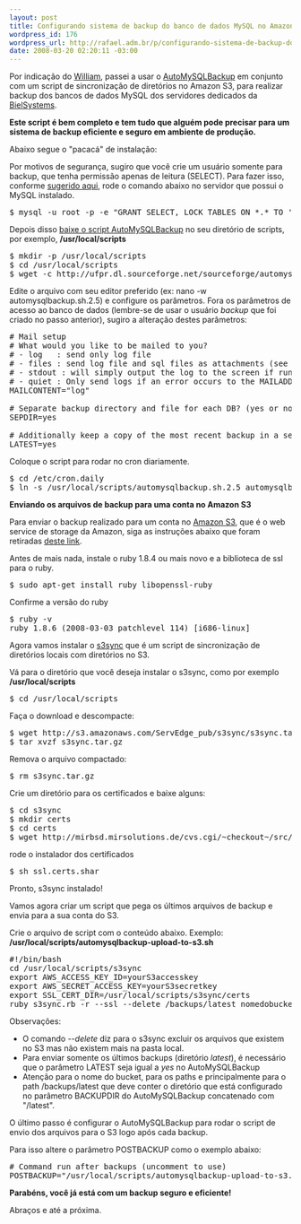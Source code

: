 ```yaml
--- 
layout: post
title: Configurando sistema de backup do banco de dados MySQL no Amazon S3 em 10 minutos
wordpress_id: 176
wordpress_url: http://rafael.adm.br/p/configurando-sistema-de-backup-do-banco-de-dados-mysql-no-amazon-s3-em-10-minutos/
date: 2008-03-20 02:20:11 -03:00
---
```

Por indicação do <a href="http://williamaraujo.eng.br/">William</a>, passei a usar o <a href="http://sourceforge.net/projects/automysqlbackup/">AutoMySQLBackup</a> em conjunto com um script de sincronização de diretórios no Amazon S3, para realizar backup dos bancos de dados MySQL dos servidores dedicados da <a href="http://bielsystems.com.br">BielSystems</a>.

<strong>Este script é bem completo e tem tudo que alguém pode precisar para um sistema de backup eficiente e seguro em ambiente de produção.</strong>

Abaixo segue o "pacacá" de instalação:

Por motivos de segurança, sugiro que você crie um usuário somente para backup, que tenha permissão apenas de leitura (SELECT). Para fazer isso, conforme <a href="http://gentoo-wiki.com/HOWTO_Backup_MySQL">sugerido aqui</a>, rode o comando abaixo no servidor que possui o MySQL instalado.
<pre lang="bash">$ mysql -u root -p -e "GRANT SELECT, LOCK TABLES ON *.* TO 'backup'@'localhost' IDENTIFIED BY 'escolha-uma-senha';"</pre>
Depois disso  <a href="http://sourceforge.net/project/showfiles.php?group_id=101066">baixe o script AutoMySQLBackup</a> no seu diretório de scripts, por exemplo, <strong>/usr/local/scripts</strong>
<pre lang="bash">$ mkdir -p /usr/local/scripts
$ cd /usr/local/scripts
$ wget -c http://ufpr.dl.sourceforge.net/sourceforge/automysqlbackup/automysqlbackup.sh.2.5</pre>
Edite o arquivo com seu editor preferido (ex: nano -w automysqlbackup.sh.2.5) e configure os parâmetros. Fora os parâmetros de acesso ao banco de dados (lembre-se de usar o usuário <em>backup</em> que foi criado no passo anterior), sugiro a alteração destes parâmetros:
<pre lang="text"># Mail setup
# What would you like to be mailed to you?
# - log   : send only log file
# - files : send log file and sql files as attachments (see docs)
# - stdout : will simply output the log to the screen if run manually.
# - quiet : Only send logs if an error occurs to the MAILADDR.
MAILCONTENT="log"

# Separate backup directory and file for each DB? (yes or no)
SEPDIR=yes

# Additionally keep a copy of the most recent backup in a seperate directory.
LATEST=yes</pre>
Coloque o script para rodar no cron diariamente.
<pre lang="bash">$ cd /etc/cron.daily
$ ln -s /usr/local/scripts/automysqlbackup.sh.2.5 automysqlbackup</pre>
<strong>Enviando os arquivos de backup para uma conta no Amazon S3</strong>

Para enviar o backup realizado para um conta no <a href="http://aws.amazon.com/s3">Amazon S3</a>, que é o web service de storage da Amazon, siga as instruções abaixo que foram retiradas <a href="http://blog.eberly.org/2006/10/09/how-automate-your-backup-to-amazon-s3-using-s3sync/">deste link</a>.

Antes de mais nada, instale o ruby 1.8.4 ou mais novo e a biblioteca de ssl para o ruby.
<pre lang="bash">$ sudo apt-get install ruby libopenssl-ruby</pre>
Confirme a versão do ruby
<pre lang="bash">$ ruby -v
ruby 1.8.6 (2008-03-03 patchlevel 114) [i686-linux]</pre>
Agora vamos instalar o <a href="http://s3sync.net">s3sync</a> que é um script de sincronização de diretórios locais com diretórios no S3.

Vá para o diretório que você deseja instalar o s3sync, como por exemplo <strong>/usr/local/scripts</strong>
<pre lang="bash">$ cd /usr/local/scripts</pre>
Faça o download e descompacte:
<pre lang="bash">$ wget http://s3.amazonaws.com/ServEdge_pub/s3sync/s3sync.tar.gz
$ tar xvzf s3sync.tar.gz</pre>
Remova o arquivo compactado:
<pre lang="bash">$ rm s3sync.tar.gz</pre>
Crie um diretório para os certificados e baixe alguns:
<pre lang="bash">$ cd s3sync
$ mkdir certs
$ cd certs
$ wget http://mirbsd.mirsolutions.de/cvs.cgi/~checkout~/src/etc/ssl.certs.shar</pre>
rode o instalador dos certificados
<pre lang="bash">$ sh ssl.certs.shar</pre>
Pronto, s3sync instalado!

Vamos agora criar um script que pega os últimos arquivos de backup e envia para a sua conta do S3.

Crie o arquivo de script com o conteúdo abaixo. Exemplo: <strong>/usr/local/scripts/automysqlbackup-upload-to-s3.sh</strong>
<pre lang="text">#!/bin/bash
cd /usr/local/scripts/s3sync
export AWS_ACCESS_KEY_ID=yourS3accesskey
export AWS_SECRET_ACCESS_KEY=yourS3secretkey
export SSL_CERT_DIR=/usr/local/scripts/s3sync/certs
ruby s3sync.rb -r --ssl --delete /backups/latest nomedobucket:backup/mysql</pre>
Observações:
<ul>
	<li>O comando <em>--delete</em> diz para o s3sync excluir os arquivos que existem no S3 mas não existem mais na pasta local.</li>
	<li>Para enviar somente os últimos backups (diretório <em>latest</em>), é necessário que o parâmetro LATEST seja igual a <em>yes</em> no AutoMySQLBackup</li>
	<li>Atenção para o nome do bucket, para os paths e principalmente para o path /backups/latest que deve conter o diretório que está configurado no parâmetro BACKUPDIR do AutoMySQLBackup concatenado com "/latest".</li>
</ul>
O último passo é configurar o AutoMySQLBackup para rodar o script de envio dos arquivos para o S3 logo após cada backup.

Para isso altere o parâmetro POSTBACKUP como o exemplo abaixo:
<pre lang="text"># Command run after backups (uncomment to use)
POSTBACKUP="/usr/local/scripts/automysqlbackup-upload-to-s3.sh"</pre>
<strong>Parabéns, você já está com um backup seguro e eficiente!</strong>

Abraços e até a próxima.
